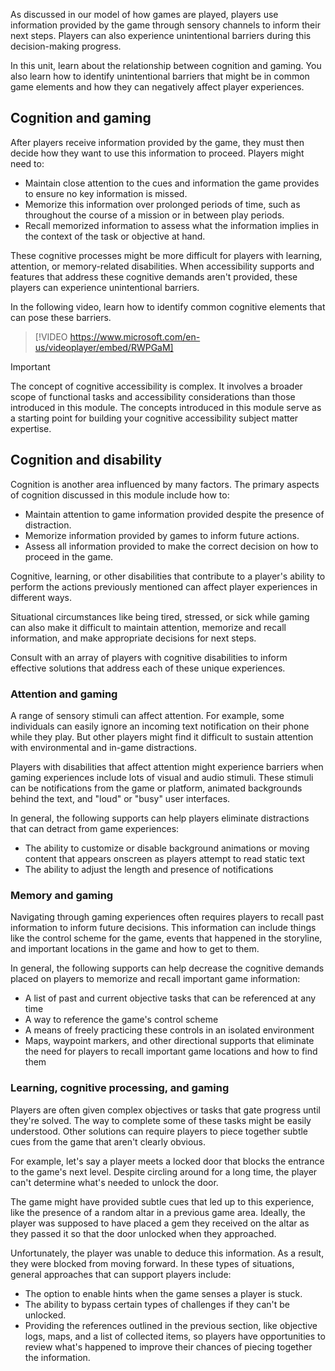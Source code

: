 As discussed in our model of how games are played, players use information provided by the game through sensory channels to inform their next steps. Players can also experience unintentional barriers during this decision-making progress. 

In this unit, learn about the relationship between cognition and gaming. You also learn how to identify unintentional barriers that might be in common game elements and how they can negatively affect player experiences.

## Cognition and gaming

After players receive information provided by the game, they must then decide how they want to use this information to proceed. Players might need to:

- Maintain close attention to the cues and information the game provides to ensure no key information is missed.
- Memorize this information over prolonged periods of time, such as throughout the course of a mission or in between play periods.
- Recall memorized information to assess what the information implies in the context of the task or objective at hand.

These cognitive processes might be more difficult for players with learning, attention, or memory-related disabilities. When accessibility supports and features that address these cognitive demands aren't provided, these players can experience unintentional barriers.

In the following video, learn how to identify common cognitive elements that can pose these barriers.

> [!VIDEO https://www.microsoft.com/en-us/videoplayer/embed/RWPGaM]

> [!IMPORTANT]
> The concept of cognitive accessibility is complex. It involves a broader scope of functional tasks and accessibility considerations than those introduced in this module. The concepts introduced in this module serve as a starting point for building your cognitive accessibility subject matter expertise.

## Cognition and disability

Cognition is another area influenced by many factors. The primary aspects of cognition discussed in this module include how to:

 - Maintain attention to game information provided despite the presence of distraction.
 - Memorize information provided by games to inform future actions.
 - Assess all information provided to make the correct decision on how to proceed in the game.

Cognitive, learning, or other disabilities that contribute to a player's ability to perform the actions previously mentioned can affect player experiences in different ways.

Situational circumstances like being tired, stressed, or sick while gaming can also make it difficult to maintain attention, memorize and recall information, and make appropriate decisions for next steps.

Consult with an array of players with cognitive disabilities to inform effective solutions that address each of these unique experiences.

### Attention and gaming

A range of sensory stimuli can affect attention. For example, some individuals can easily ignore an incoming text notification on their phone while they play. But other players might find it difficult to sustain attention with environmental and in-game distractions.

Players with disabilities that affect attention might experience barriers when gaming experiences include lots of visual and audio stimuli. These stimuli can be notifications from the game or platform, animated backgrounds behind the text, and "loud" or "busy" user interfaces.

In general, the following supports can help players eliminate distractions that can detract from game experiences:

- The ability to customize or disable background animations or moving content that appears onscreen as players attempt to read static text
- The ability to adjust the length and presence of notifications

### Memory and gaming

Navigating through gaming experiences often requires players to recall past information to inform future decisions. This information can include things like the control scheme for the game, events that happened in the storyline, and important locations in the game and how to get to them.

In general, the following supports can help decrease the cognitive demands placed on players to memorize and recall important game information:

- A list of past and current objective tasks that can be referenced at any time
- A way to reference the game's control scheme
- A means of freely practicing these controls in an isolated environment
- Maps, waypoint markers, and other directional supports that eliminate the need for players to recall important game locations and how to find them

### Learning, cognitive processing, and gaming

Players are often given complex objectives or tasks that gate progress until they're solved. The way to complete some of these tasks might be easily understood. Other solutions can require players to piece together subtle cues from the game that aren't clearly obvious.

For example, let's say a player meets a locked door that blocks the entrance to the game's next level. Despite circling around for a long time, the player can't determine what's needed to unlock the door.

The game might have provided subtle cues that led up to this experience, like the presence of a random altar in a previous game area. Ideally, the player was supposed to have placed a gem they received on the altar as they passed it so that the door unlocked when they approached.

Unfortunately, the player was unable to deduce this information. As a result, they were blocked from moving forward. In these types of situations, general approaches that can support players include:

- The option to enable hints when the game senses a player is stuck.
- The ability to bypass certain types of challenges if they can't be unlocked.
- Providing the references outlined in the previous section, like objective logs, maps, and a list of collected items, so players have opportunities to review what's happened to improve their chances of piecing together the information.

